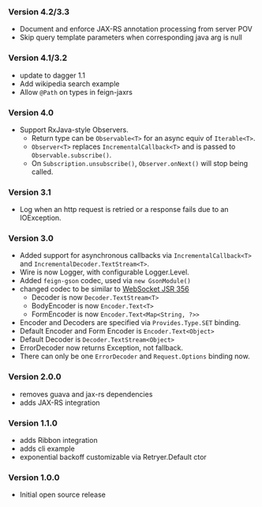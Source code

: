 ### Version 4.2/3.3
* Document and enforce JAX-RS annotation processing from server POV
* Skip query template parameters when corresponding java arg is null

### Version 4.1/3.2
* update to dagger 1.1
* Add wikipedia search example
* Allow `@Path` on types in feign-jaxrs

### Version 4.0
* Support RxJava-style Observers.
  * Return type can be `Observable<T>` for an async equiv of `Iterable<T>`.
  * `Observer<T>` replaces `IncrementalCallback<T>` and is passed to `Observable.subscribe()`.
  * On `Subscription.unsubscribe()`, `Observer.onNext()` will stop being called.

### Version 3.1
* Log when an http request is retried or a response fails due to an IOException.

### Version 3.0
* Added support for asynchronous callbacks via `IncrementalCallback<T>` and `IncrementalDecoder.TextStream<T>`.
* Wire is now Logger, with configurable Logger.Level.
* Added `feign-gson` codec, used via `new GsonModule()`
* changed codec to be similar to [WebSocket JSR 356](http://docs.oracle.com/javaee/7/api/javax/websocket/package-summary.html)
  * Decoder is now `Decoder.TextStream<T>`
  * BodyEncoder is now `Encoder.Text<T>`
  * FormEncoder is now `Encoder.Text<Map<String, ?>>`
* Encoder and Decoders are specified via `Provides.Type.SET` binding.
* Default Encoder and Form Encoder is `Encoder.Text<Object>`
* Default Decoder is `Decoder.TextStream<Object>`
* ErrorDecoder now returns Exception, not fallback.
* There can only be one `ErrorDecoder` and `Request.Options` binding now. 

### Version 2.0.0
* removes guava and jax-rs dependencies
* adds JAX-RS integration

### Version 1.1.0
* adds Ribbon integration
* adds cli example
* exponential backoff customizable via Retryer.Default ctor

### Version 1.0.0

* Initial open source release
